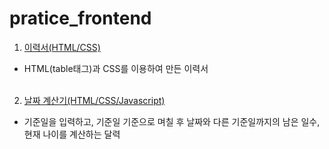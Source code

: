 # pratice_frontend

1. <a href="https://github.com/lcr157/pratice_frontend/tree/main/1.%EC%9D%B4%EB%A0%A5%EC%84%9C">이력서(HTML/CSS)</a>
- HTML(table태그)과 CSS를 이용하여 만든 이력서<br><br>

2. <a href="https://github.com/lcr157/pratice_frontend/tree/main/2.%20%EB%82%A0%EC%A7%9C%20%EA%B3%84%EC%82%B0%EA%B8%B0">날짜 계산기(HTML/CSS/Javascript)</a>
- 기준일을 입력하고, 기준일 기준으로 며칠 후 날짜와 다른 기준일까지의 남은 일수, 현재 나이를 계산하는 달력<br><br>

